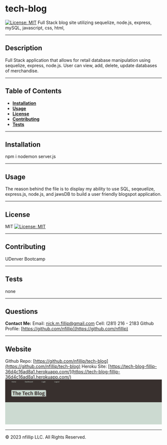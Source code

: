 # tech-blog
 [![License: MIT](https://img.shields.io/badge/License-MIT-yellow.svg)](https://opensource.org/licenses/MIT)
Full Stack blog site utilizing sequelize, node.js, express, mySQL, javascript, css, html, 

---
## Description
    
Full Stack application that allows for retail database manipulation using sequelize, express, node.js. User can view, add, delete, update databases of merchandise. 

---    
## Table of Contents

+ **[Installation](#installation)**
+ **[Usage](#usage)**
+ **[License](#license)**
+ **[Contributing](#contributing)**
+ **[Tests](#tests)**

---  
## Installation
    
npm i
nodemon server.js

---    
## Usage
    
The reason behind the file is to display my ability to use SQL, seqeuelize, express.js, node.js, and jawsDB to build a user friendly blogspot application.

---    
## License
    
MIT
[![License: MIT](https://img.shields.io/badge/License-MIT-yellow.svg)](https://opensource.org/licenses/MIT)

---
## Contributing
    
UDenver Bootcamp

---
## Tests

none

---
## Questions

**Contact Me:**
Email: [nick.m.fillip@gmail.com](nick.m.fillip@gmail.com)
Cell: (281) 216 - 2183
Github Profile: [https://github.com/nfillip](https://github.com/nfillip)


---

    

## Website
Github Repo: [https://github.com/nfillip/tech-blog](https://github.com/nfillip/tech-blog)
Heroku Site: [https://tech-blog-fillip-36d4c16ad8a1.herokuapp.com/](https://tech-blog-fillip-36d4c16ad8a1.herokuapp.com/)<br>
![Screenshot of Website](./Assets/screenshot.PNG)


---
© 2023 nfillip LLC. All Rights Reserved.